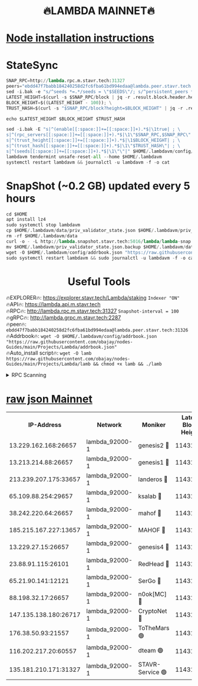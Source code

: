<h1 align="center"> 🔥LAMBDA MAINNET🔥</h1>


[Node installation instructions](https://github.com/obajay/nodes-Guides/tree/main/Projects/Lambda)
=


# StateSync
```python
SNAP_RPC=http://lambda.rpc.m.stavr.tech:31327
peers="ebdd47f7babb184240258d2fc6fba61bd994edaa@lambda.peer.stavr.tech:31326" 
sed -i.bak -e "s/^seeds *=.*/seeds = \"$SEEDS\"/; s/^persistent_peers *=.*/persistent_peers = \"$PEERS\"/" $HOME/.lambdavm/config/config.toml
LATEST_HEIGHT=$(curl -s $SNAP_RPC/block | jq -r .result.block.header.height); \
BLOCK_HEIGHT=$((LATEST_HEIGHT - 100)); \
TRUST_HASH=$(curl -s "$SNAP_RPC/block?height=$BLOCK_HEIGHT" | jq -r .result.block_id.hash)

echo $LATEST_HEIGHT $BLOCK_HEIGHT $TRUST_HASH

sed -i.bak -E "s|^(enable[[:space:]]+=[[:space:]]+).*$|\1true| ; \
s|^(rpc_servers[[:space:]]+=[[:space:]]+).*$|\1\"$SNAP_RPC,$SNAP_RPC\"| ; \
s|^(trust_height[[:space:]]+=[[:space:]]+).*$|\1$BLOCK_HEIGHT| ; \
s|^(trust_hash[[:space:]]+=[[:space:]]+).*$|\1\"$TRUST_HASH\"| ; \
s|^(seeds[[:space:]]+=[[:space:]]+).*$|\1\"\"|" $HOME/.lambdavm/config/config.toml
lambdavm tendermint unsafe-reset-all --home $HOME/.lambdavm
systemctl restart lambdavm && journalctl -u lambdavm -f -o cat

```
# SnapShot (~0.2 GB) updated every 5 hours
```python
cd $HOME
apt install lz4
sudo systemctl stop lambdavm
cp $HOME/.lambdavm/data/priv_validator_state.json $HOME/.lambdavm/priv_validator_state.json.backup
rm -rf $HOME/.lambdavm/data
curl -o - -L http://lambda.snapshot.stavr.tech:5016/lambda/lambda-snap.tar.lz4 | lz4 -c -d - | tar -x -C $HOME/.lambdavm --strip-components 2
mv $HOME/.lambdavm/priv_validator_state.json.backup $HOME/.lambdavm/data/priv_validator_state.json
wget -O $HOME/.lambdavm/config/addrbook.json "https://raw.githubusercontent.com/obajay/nodes-Guides/main/Projects/Lambda/addrbook.json"
sudo systemctl restart lambdavm && sudo journalctl -u lambdavm -f -o cat
```
 <h1 align="center"> Useful Tools</h1>

🔥EXPLORER🔥:      https://explorer.stavr.tech/Lambda/staking	        `Indexer "ON"` \
🔥API🔥: 			 		 https://lambda.api.m.stavr.tech \
🔥RPC🔥:           http://lambda.rpc.m.stavr.tech:31327	              `Snapshot-interval = 100` \
🔥gRPC🔥:          http://lambda.grpc.m.stavr.tech:2287 \
🔥peer🔥:					 `ebdd47f7babb184240258d2fc6fba61bd994edaa@lambda.peer.stavr.tech:31326` \
🔥Addrbook🔥:    ```wget -O $HOME/.lambdavm/config/addrbook.json "https://raw.githubusercontent.com/obajay/nodes-Guides/main/Projects/Lambda/addrbook.json"``` \
🔥Auto_install script🔥: ```wget -O lamb https://raw.githubusercontent.com/obajay/nodes-Guides/main/Projects/Lambda/lamb && chmod +x lamb && ./lamb```


<details>
<summary>RPC Scanning</summary>

<h2 align="center"> We scan nodes in real time every 4 hours. And we provide the final result of RPC endpoints.
We cannot influence the operation of these nodes in any way. </h2>


```python
If Voting Power is higher than 0 --> then the Node is a validator of the network and may be subject to attack and be a potential threat to the chain.
```
```python
We marked such validators with a red symbol
```

</details>

[raw json Mainnet](https://rpc-check.lambm.stavr.tech/lambm/rpc-lambm-result.json)
=


<table><tr><th>IP-Address</th><th>Network</th><th>Moniker</th><th>Latest Block Height</th><th>Earliest Block Height</th><th>Catching Up</th><th>Tx Index</th><th>Voting Power</th><th>Scan Time</th></tr><tr><td>13.229.162.168:26657</td><td>lambda_92000-1</td><td>genesis2 🔴</td><td>11431529</td><td>1</td><td>False</td><td>on</td><td>16875772</td><td>2024-01-30T06:19:13.222891833UTC</td></tr><tr><td>13.213.214.88:26657</td><td>lambda_92000-1</td><td>genesis1 🔴</td><td>11431530</td><td>1</td><td>False</td><td>on</td><td>107835</td><td>2024-01-30T06:19:18.121843755UTC</td></tr><tr><td>213.239.207.175:33657</td><td>lambda_92000-1</td><td>landeros 🔴</td><td>11431528</td><td>8136001</td><td>False</td><td>off</td><td>1398327</td><td>2024-01-30T06:19:07.514332445UTC</td></tr><tr><td>65.109.88.254:29657</td><td>lambda_92000-1</td><td>ksalab 🔴</td><td>11431531</td><td>8715001</td><td>False</td><td>on</td><td>510465</td><td>2024-01-30T06:19:21.142586644UTC</td></tr><tr><td>38.242.220.64:26657</td><td>lambda_92000-1</td><td>mahof 🔴</td><td>11431527</td><td>10131001</td><td>False</td><td>off</td><td>770350</td><td>2024-01-30T06:19:00.752975093UTC</td></tr><tr><td>185.215.167.227:13657</td><td>lambda_92000-1</td><td>MAHOF 🔴</td><td>11431530</td><td>10134001</td><td>False</td><td>on</td><td>2051510</td><td>2024-01-30T06:19:16.894772924UTC</td></tr><tr><td>13.229.27.15:26657</td><td>lambda_92000-1</td><td>genesis4 🔴</td><td>11431530</td><td>11043001</td><td>False</td><td>on</td><td>9665448</td><td>2024-01-30T06:19:16.592246395UTC</td></tr><tr><td>23.88.91.115:26101</td><td>lambda_92000-1</td><td>RedHead 🔴</td><td>11431528</td><td>11331528</td><td>False</td><td>off</td><td>553202</td><td>2024-01-30T06:19:07.839543417UTC</td></tr><tr><td>65.21.90.141:12121</td><td>lambda_92000-1</td><td>SerGo 🔴</td><td>11431531</td><td>11331531</td><td>False</td><td>off</td><td>10611994</td><td>2024-01-30T06:19:24.016071033UTC</td></tr><tr><td>88.198.32.17:26657</td><td>lambda_92000-1</td><td>n0ok[MC] 🔴</td><td>11431532</td><td>11331532</td><td>False</td><td>off</td><td>1578630</td><td>2024-01-30T06:19:26.994521138UTC</td></tr><tr><td>147.135.138.180:26717</td><td>lambda_92000-1</td><td>CryptoNet 🔴</td><td>11431530</td><td>11383001</td><td>False</td><td>off</td><td>763995</td><td>2024-01-30T06:19:18.418053786UTC</td></tr><tr><td>176.38.50.93:21557</td><td>lambda_92000-1</td><td>ToTheMars 🟢</td><td>11431531</td><td>11395001</td><td>False</td><td>on</td><td>0</td><td>2024-01-30T06:19:23.675055139UTC</td></tr><tr><td>116.202.217.20:60557</td><td>lambda_92000-1</td><td>dteam 🟢</td><td>11431527</td><td>11413601</td><td>False</td><td>on</td><td>0</td><td>2024-01-30T06:19:01.029722105UTC</td></tr><tr><td>135.181.210.171:31327</td><td>lambda_92000-1</td><td>STAVR-Service 🟢</td><td>11431531</td><td>11430001</td><td>False</td><td>on</td><td>0</td><td>2024-01-30T06:19:20.800376250UTC</td></tr></table>
